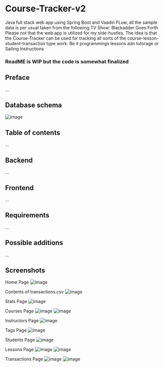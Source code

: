 # Course-Tracker-v2
Java full stack web app using Spring Boot and Vaadin FLow, all the sample data is per usual taken from the following TV Show: Blackadder Goes Forth
Please not that the web app is utilized for my side-hustles. The idea is that the Course-Tracker can be used for tracking all sorts of the course-lesson-student-transaction type work. Be it programmings lessons adn tutorage or Sailing Instructions
### ReadME is WIP but the code is somewhat finalized



## Preface
...

## Database schema
![image](https://github.com/user-attachments/assets/2ead75f3-d12d-4a4a-bba2-4a43280f661c)


## Table of contents
...

## Backend
...

## Frontend
...

## Requirements
...

## Possible additions
...

## Screenshots
Home Page
![image](https://github.com/user-attachments/assets/e09d8728-32a2-435e-a8c4-258a275fe2c0)

Contents of transactions.csv
![image](https://github.com/user-attachments/assets/aa65205d-8531-4016-a872-40ab3c863034)

Stats Page
![image](https://github.com/user-attachments/assets/9a73e56f-317f-4c87-9293-f5271f85511a)

Courses Page
![image](https://github.com/user-attachments/assets/3335a131-2666-48d9-88ca-8455e54e6774)
![image](https://github.com/user-attachments/assets/76bcbceb-6482-4cf1-9913-ca1452eef144)

Instructors Page
![image](https://github.com/user-attachments/assets/aeb249af-1ca9-4408-8a57-5b74b9bf057c)

Tags Page
![image](https://github.com/user-attachments/assets/d26f2edc-d21d-40d7-8a84-f850e68dfee9)

Students Page
![image](https://github.com/user-attachments/assets/9ffa2749-ac48-4b68-876e-01acb174d261)

Lessons Page
![image](https://github.com/user-attachments/assets/cc883ac6-edcd-4785-bf4a-d65efc464da2)
![image](https://github.com/user-attachments/assets/ebc3ff2e-f9bb-47a9-b626-0dc8caa1f247)

Transactions Page
![image](https://github.com/user-attachments/assets/319648f2-e772-4389-a084-66af88cfca48)
![image](https://github.com/user-attachments/assets/a4c6fa4b-35e0-4bf6-9929-b86f19acafe0)

